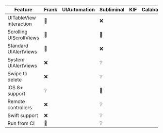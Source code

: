 | Feature | Frank | UIAutomation | Subliminal | KIF | Calabash |
|---------|-------|--------------|------------|-----|----------|
| UITableView interaction | 💚 | |❌ | |
| Scrolling UIScrollViews | 💚 | |💚 | |
| Standard UIAlertViews   | 💚 | |❌ | |
| System UIAlertViews     | ❌ | | ❔ | |
| Swipe to delete         | ❌ | | ❔ | |
| iOS 8+ support          | ❔ | | 💚 | |
| Remote controllers      | ❌ | | ❔ | |
| Swift support           | ❌ | | ❔ | |
| Run from CI             | 💚 | |❔ | |
